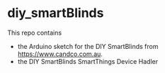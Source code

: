 # diy_smartBlinds
This repo contains 
- the Arduino sketch for the DIY SmartBlinds from https://www.candco.com.au. 
- the DIY SmartBlinds SmartThings Device Hadler
